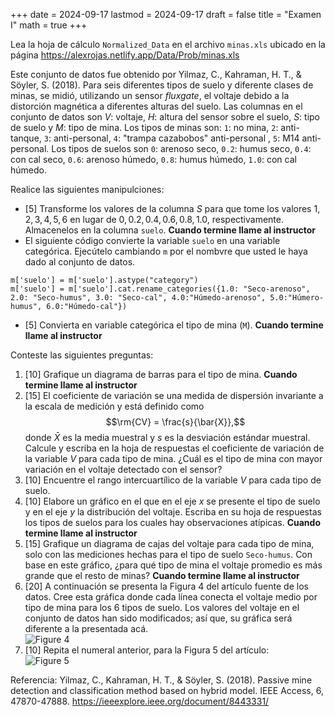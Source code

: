 +++
date      = 2024-09-17
lastmod   = 2024-09-17
draft     = false
title     = "Examen I"
math      = true
+++


Lea la hoja de cálculo `Normalized_Data` en el archivo `minas.xls` ubicado en la página https://alexrojas.netlify.app/Data/Prob/minas.xls

Este conjunto de datos fue obtenido por Yilmaz, C., Kahraman, H. T., & Söyler, S. (2018). Para seis diferentes tipos de suelo y diferente clases de minas, se midió, utilizando un sensor *fluxgate*, el voltaje debido a la distorción magnética a diferentes alturas del suelo. Las columnas en el conjunto de datos son $V$: voltaje, $H$: altura del sensor sobre el suelo, $S$: tipo de suelo y $M$: tipo de mina.  Los tipos de minas son: `1`: no mina, `2`: anti-tanque, `3`: anti-personal, `4`: "trampa cazabobos" anti-personal , `5`: M14 anti-personal. Los tipos de suelos son `0`: arenoso seco, `0.2`: humus seco, `0.4`: con cal seco, `0.6`: arenoso húmedo, `0.8`: humus húmedo, `1.0`: con cal húmedo. 

Realice las siguientes manipulciones: 
* [5] Transforme los valores de la columna $S$ para que tome los valores $1, 2, 3, 4, 5, 6$ en lugar de $0, 0.2, 0.4, 0.6, 0.8, 1.0$, respectivamente. Almacenelos en la columna `suelo`. **Cuando termine llame al instructor**
* El siguiente código convierte la variable `suelo` en una variable categórica. Ejecútelo cambiando  `m` por el nombvre que usted le haya dado al conjunto de datos. 

```{python}
m['suelo'] = m['suelo'].astype("category")
m['suelo'] = m['suelo'].cat.rename_categories({1.0: "Seco-arenoso", 2.0: "Seco-humus", 3.0: "Seco-cal", 4.0:"Húmedo-arenoso", 5.0:"Húmero-humus", 6.0:"Húmedo-cal"})
```

* [5] Convierta en variable categórica el tipo de mina (`M`). **Cuando termine llame al instructor**


Conteste las siguientes preguntas:
1. [10] Grafique un diagrama de barras para el tipo de mina.  **Cuando termine llame al instructor**
3. [15] El coeficiente de variación se una medida de dispersión invariante a la escala de medición y  está definido como $$\rm{CV} = \frac{s}{\bar{X}},$$ donde $\bar{X}$  es la media muestral y $s$ es la desviación estándar muestral. Calcule y escriba en la hoja de respuestas el coeficiente de variación de la variable $V$ para cada tipo de mina. ¿Cuál es el tipo de mina con mayor variación en el voltaje detectado con el sensor?
4. [10] Encuentre el rango intercuartílico de la variable $V$ para cada tipo de suelo.
5. [10] Elabore un gráfico en el que en el eje $x$ se presente el tipo de suelo y en el eje $y$ la distribución del voltaje. Escriba en su hoja de respuestas los tipos de suelos para los cuales hay observaciones atípicas.  **Cuando termine llame al instructor**
6. [15] Grafique un diagrama de cajas del voltaje para cada tipo de mina, solo con las mediciones hechas para el tipo de suelo `Seco-humus`. Con base en este gráfico, ¿para qué tipo de mina el voltaje promedio es más grande que el resto de minas? **Cuando termine llame al instructor**
7. [20] A continuación se presenta la Figura 4 del artículo fuente de los datos. Cree esta gráfica donde cada línea conecta el voltaje medio por tipo de mina para los 6 tipos de suelo. Los valores del voltaje en el conjunto de datos han sido modificados; así que, su gráfica será diferente a la presentada acá.<br> ![Figure 4](https://alexrojas.netlify.app/media/prob/MinesPaperFigure4.png) 
8. [10] Repita el numeral anterior, para la Figura 5 del artículo: <br> ![Figure 5](https://alexrojas.netlify.app/media/prob/MinesPaperFigure5.png)


Referencia: Yilmaz, C., Kahraman, H. T., & Söyler, S. (2018). Passive mine detection and classification method based on hybrid model. IEEE Access, 6, 47870-47888. https://ieeexplore.ieee.org/document/8443331/
